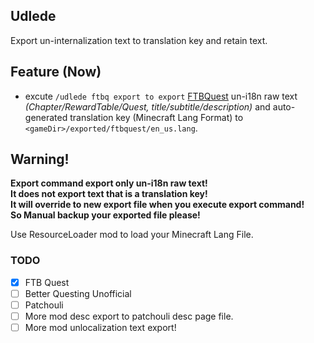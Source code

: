 ## Udlede

Export un-internalization text to translation key and retain text.  

## Feature (Now)
- excute `/udlede ftbq export to export` [FTBQuest](https://www.curseforge.com/minecraft/mc-mods/ftb-quests-forge) un-i18n raw text _(Chapter/RewardTable/Quest, title/subtitle/description)_ and auto-generated translation key (Minecraft Lang Format) to `<gameDir>/exported/ftbquest/en_us.lang`.

## Warning!
__Export command export only un-i18n raw text!__  
__It does not export text that is a translation key!__  
__It will override to new export file when you execute export command!__  
__So Manual backup your exported file please!__  

Use ResourceLoader mod to load your Minecraft Lang File.

### TODO
- [x] FTB Quest
- [ ] Better Questing Unofficial
- [ ] Patchouli
- [ ] More mod desc export to patchouli desc page file.
- [ ] More mod unlocalization text export!
